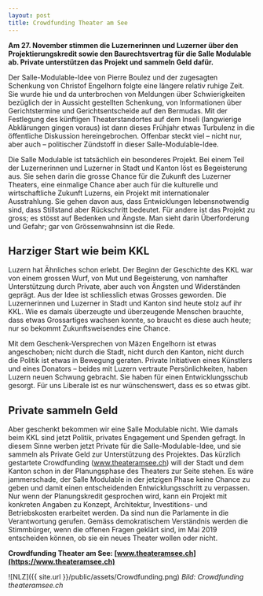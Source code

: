 ```yaml
---
layout: post
title: Crowdfunding Theater am See
---
```


**Am 27. November stimmen die Luzernerinnen und Luzerner über den Projektierungskredit sowie den Baurechtsvertrag für die Salle Modulable ab. Private unterstützen das Projekt und sammeln   Geld dafür.**

Der Salle-Modulable-Idee von Pierre Boulez und der zugesagten
Schenkung von Christof Engelhorn folgte eine längere
relativ ruhige Zeit. Sie wurde hie und da unterbrochen
von Meldungen über Schwierigkeiten bezüglich der
in Aussicht gestellten Schenkung, von Informationen über
Gerichtstermine und Gerichtsentscheide auf den Bermudas. Mit der
Festlegung des künftigen Theaterstandortes auf dem Inseli (langwierige Abklärungen gingen voraus) ist dann dieses Frühjahr etwas Turbulenz in die öffentliche Diskussion hereingebrochen. Offenbar steckt viel – nicht nur, aber auch – politischer Zündstoff in dieser Salle-Modulable-Idee.

Die Salle Modulable ist tatsächlich ein besonderes Projekt. Bei einem Teil der Luzernerinnen und Luzerner in
Stadt und Kanton löst es Begeisterung aus. Sie sehen darin die grosse Chance für die Zukunft des Luzerner Theaters,
eine einmalige Chance aber auch für die kulturelle und wirtschaftliche Zukunft Luzerns, ein Projekt mit
internationaler Ausstrahlung. Sie gehen davon aus, dass Entwicklungen lebensnotwendig sind, dass Stillstand
aber Rückschritt bedeutet. Für andere ist das Projekt zu gross; es stösst auf Bedenken und Ängste. Man sieht darin
Überforderung und Gefahr; gar von Grössenwahnsinn ist die Rede.

## Harziger Start wie beim KKL 
Luzern hat Ähnliches schon erlebt. Der Beginn der Geschichte des KKL war von einem grossen Wurf, von Mut und Begeisterung, von namhafter Unterstützung durch Private, aber auch von Ängsten und Widerständen geprägt. Aus der Idee ist schliesslich etwas Grosses geworden. Die Luzernerinnen
und Luzerner in Stadt und Kanton sind heute stolz auf ihr KKL.
Wie es damals überzeugte und überzeugende Menschen brauchte,
dass etwas Grossartiges wachsen konnte, so braucht es diese auch heute; nur so bekommt Zukunftsweisendes
eine Chance.

Mit dem Geschenk-Versprechen von Mäzen Engelhorn ist etwas angeschoben; nicht durch die Stadt, nicht durch den Kanton, nicht durch die Politik ist etwas in Bewegung geraten. Private Initiativen eines Künstlers und eines Donators – beides mit
Luzern vertraute Persönlichkeiten, haben Luzern neuen Schwung gebracht. Sie haben für einen Entwicklungsschub gesorgt. Für uns Liberale ist es nur wünschenswert, dass es so etwas gibt.

## Private sammeln Geld
Aber geschenkt bekommen wir eine Salle Modulable nicht. Wie damals beim KKL sind jetzt Politik, privates Engagement und Spenden gefragt. In diesem Sinne werben jetzt Private für die Salle-Modulable-Idee, und sie sammeln als Private Geld zur Unterstützung des Projektes. Das kürzlich gestartete Crowdfunding (www.theateramsee.ch) will der Stadt und dem Kanton schon in der Planungsphase des Theaters zur Seite stehen.
Es wäre jammerschade, der Salle Modulable in der jetzigen Phase keine Chance zu geben und damit einen entscheidenden Entwicklungsschritt zu verpassen. Nur wenn der Planungskredit gesprochen wird, kann ein Projekt mit konkreten Angaben zu Konzept, Architektur, Investitions- und Betriebskosten erarbeitet werden. Da sind nun die Parlamente in die Verantwortung gerufen. Gemäss demokratischem Verständnis werden die Stimmbürger, wenn die offenen Fragen geklärt sind, im Mai 2019 entscheiden können, ob sie ein neues Theater wollen oder nicht.

**Crowdfunding Theater am See: [www.theateramsee.ch](https://www.theateramsee.ch)**

![NLZ]({{ site.url }}/public/assets/Crowdfunding.png)
*Bild: Crowdfunding theateramsee.ch*
